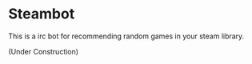 # Steambot

This is a irc bot for recommending random games in your steam library.

(Under Construction)
